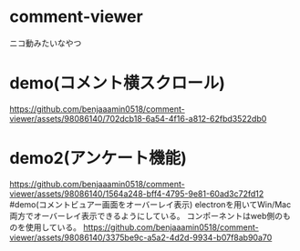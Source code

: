 # comment-viewer
ニコ動みたいなやつ

# demo(コメント横スクロール)
https://github.com/benjaaamin0518/comment-viewer/assets/98086140/702dcb18-6a54-4f16-a812-62fbd3522db0
# demo2(アンケート機能)
https://github.com/benjaaamin0518/comment-viewer/assets/98086140/1564a248-bff4-4795-9e81-60ad3c72fd12
#demo(コメントビュアー画面をオーバーレイ表示)
electronを用いてWin/Mac両方でオーバーレイ表示できるようにしている。
コンポーネントはweb側のものを使用している。
https://github.com/benjaaamin0518/comment-viewer/assets/98086140/3375be9c-a5a2-4d2d-9934-b07f8ab90a70


